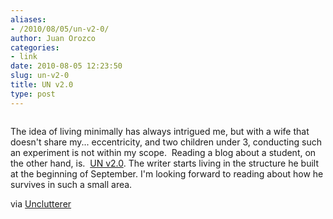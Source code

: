 ```yaml
---
aliases:
- /2010/08/05/un-v2-0/
author: Juan Orozco
categories:
- link
date: 2010-08-05 12:23:50
slug: un-v2-0
title: UN v2.0
type: post
---
```


<p style="text-align:center;">
  <a href="http://unv20.blogspot.com/"><img src='http://juanthedesigner.files.wordpress.com/2010/08/4728431215_3f6a44b4b3_b1.jpg?w=580' alt='' data-recalc-dims="1" /></a>
</p>

The idea of living minimally has always intrigued me, but with a wife that doesn't share my... eccentricity, and two children under 3, conducting such an experiment is not within my scope.  Reading a blog about a student, on the other hand, is.  [UN v2.0][1]. The writer starts living in the structure he built at the beginning of September. I'm looking forward to reading about how he survives in such a small area.

via [Unclutterer][2]

[1]: http://unv20.blogspot.com/
[2]: http://unclutterer.com/